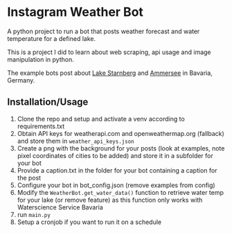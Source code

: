 
# Instagram Weather Bot

A python project to run a bot that posts weather forecast and water temperature for a defined lake.

This is a project I did to learn about web scraping, api usage and image manipulation in python.

The example bots post about [Lake Starnberg](https://www.instagram.com/wetter.am.see/) and [Ammersee](https://www.instagram.com/wetter.am.ammersee/) in Bavaria, Germany.




## Installation/Usage

1. Clone the repo and setup and activate a venv according to requirements.txt
2. Obtain API keys for weatherapi.com and openweathermap.org (fallback) and store them in `weather_api_keys.json`
3. Create a png with the background for your posts (look at examples, note pixel coordinates of cities to be added) and store it in a subfolder for your bot
4. Provide a caption.txt in the folder for your bot containing a caption for the post
5. Configure your bot in bot_config.json (remove examples from config)
6. Modify the `WeatherBot.get_water_data()` function to retrieve water temp for your lake (or remove feature) as this function only works with Waterscience Service Bavaria
7. run `main.py`
8. Setup a cronjob if you want to run it on a schedule
